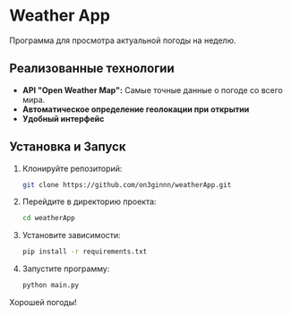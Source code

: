 

# Weather App

Программа для просмотра актуальной погоды на неделю.

## Реализованные технологии

- **API "Open Weather Map":** Самые точные данные о погоде со всего мира.
- **Автоматическое определение геолокации при открытии**
- **Удобный интерфейс**

## Установка и Запуск

1. Клонируйте репозиторий:
    ```sh
    git clone https://github.com/on3ginnn/weatherApp.git
    ```
2. Перейдите в директорию проекта:
    ```sh
    cd weatherApp
    ```
3. Установите зависимости:
    ```sh
    pip install -r requirements.txt
    ```
4. Запустите программу:
    ```sh
    python main.py
    ```

Хорошей погоды!
